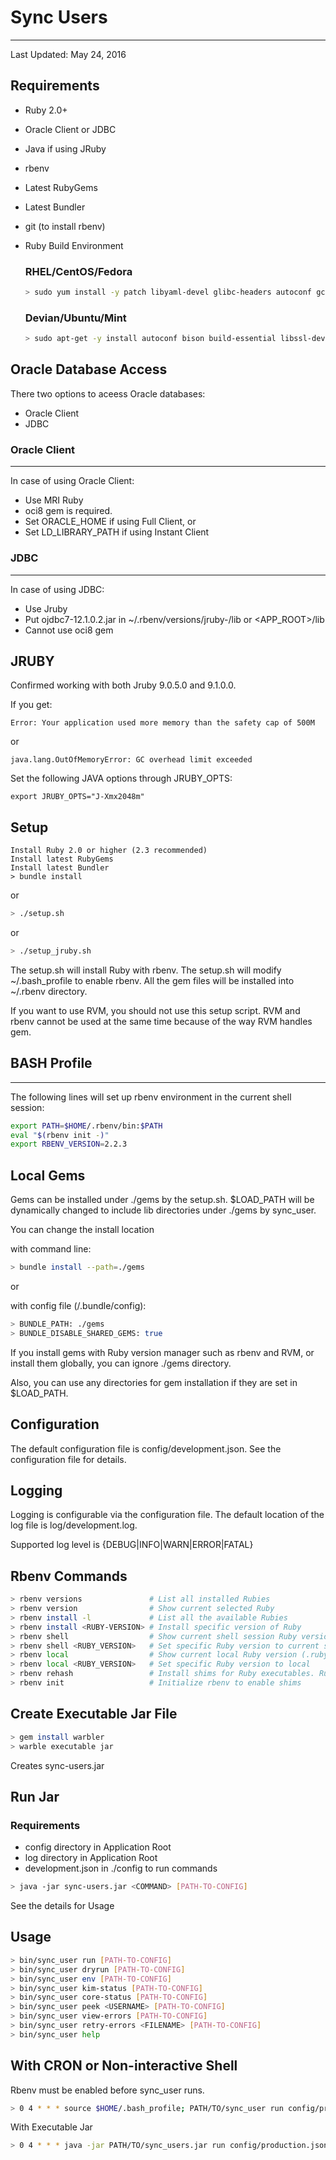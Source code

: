 
# Sync Users
---

Last Updated: May 24, 2016

## Requirements

- Ruby 2.0+
- Oracle Client or JDBC
- Java if using JRuby
- rbenv
- Latest RubyGems
- Latest Bundler
- git (to install rbenv)
- Ruby Build Environment

  ### RHEL/CentOS/Fedora

  ```bash
  > sudo yum install -y patch libyaml-devel glibc-headers autoconf gcc-c++ glibc-devel readline-devel zlib-devel libffi-devel openssl-devel automake libtool bison sqlite-devel
  ```

  ### Devian/Ubuntu/Mint

  ```bash
  > sudo apt-get -y install autoconf bison build-essential libssl-dev libyaml-dev libreadline6-dev zlib1g-dev libncurses5-dev libffi-dev libgdbm3 libgdbm-dev
  ```

## Oracle Database Access

There two options to aceess Oracle databases:

- Oracle Client
- JDBC

### Oracle Client
---

In case of using Oracle Client:

- Use MRI Ruby
- oci8 gem is required.
- Set ORACLE_HOME if using Full Client, or
- Set LD_LIBRARY_PATH if using Instant Client

### JDBC
---

In case of using JDBC:

- Use Jruby
- Put ojdbc7-12.1.0.2.jar in ~/.rbenv/versions/jruby-<VERSION>/lib or <APP_ROOT>/lib
- Cannot use oci8 gem

## JRUBY

Confirmed working with both Jruby 9.0.5.0 and 9.1.0.0.

If you get:

  ```
  Error: Your application used more memory than the safety cap of 500M
  ```

  or

  ```
  java.lang.OutOfMemoryError: GC overhead limit exceeded
  ```


Set the following JAVA options through JRUBY_OPTS:

```
export JRUBY_OPTS="J-Xmx2048m"
```

## Setup

```
Install Ruby 2.0 or higher (2.3 recommended)
Install latest RubyGems
Install latest Bundler 
> bundle install
```

or

```bash
> ./setup.sh
```

or

```bash
> ./setup_jruby.sh
```

The setup.sh will install Ruby with rbenv.
The setup.sh will modify ~/.bash_profile to enable rbenv.
All the gem files will be installed into ~/.rbenv directory.

If you want to use RVM, you should not use this setup script.
RVM and rbenv cannot be used at the same time because of the way RVM handles gem.

## BASH Profile
---

The following lines will set up rbenv environment in the current shell session:

```bash
export PATH=$HOME/.rbenv/bin:$PATH
eval "$(rbenv init -)"
export RBENV_VERSION=2.2.3
```

## Local Gems

Gems can be installed under ./gems by the setup.sh.
$LOAD_PATH will be dynamically changed to include lib directories under ./gems by sync_user.

You can change the install location

with command line:

```bash
> bundle install --path=./gems
```

or

with config file (<APP-ROOT>/.bundle/config):

```bash
> BUNDLE_PATH: ./gems
> BUNDLE_DISABLE_SHARED_GEMS: true
```

If you install gems with Ruby version manager such as rbenv and RVM, or install them globally,
you can ignore ./gems directory.

Also, you can use any directories for gem installation if they are set in $LOAD_PATH.

## Configuration

The default configuration file is config/development.json.
See the configuration file for details.

## Logging

Logging is configurable via the configuration file.
The default location of the log file is log/development.log.

Supported log level is {DEBUG|INFO|WARN|ERROR|FATAL}

## Rbenv Commands

```bash
> rbenv versions               # List all installed Rubies
> rbenv version                # Show current selected Ruby
> rbenv install -l             # List all the available Rubies
> rbenv install <RUBY-VERSION> # Install specific version of Ruby
> rbenv shell                  # Show current shell session Ruby version (RBENV_VERSION)
> rbenv shell <RUBY_VERSION>   # Set specific Ruby version to current shell session
> rbenv local                  # Show current local Ruby version (.ruby-version of current working directory)
> rbenv local <RUBY_VERSION>   # Set specific Ruby version to local
> rbenv rehash                 # Install shims for Ruby executables. Run this command after intalling Ruby.
> rbenv init                   # Initialize rbenv to enable shims
```

## Create Executable Jar File

```bash
> gem install warbler
> warble executable jar
```

Creates sync-users.jar

## Run Jar

### Requirements

- config directory in Application Root
- log directory in Application Root
- development.json in ./config to run commands

```bash
> java -jar sync-users.jar <COMMAND> [PATH-TO-CONFIG]
```

See the details for Usage

## Usage

```bash
> bin/sync_user run [PATH-TO-CONFIG]
> bin/sync_user dryrun [PATH-TO-CONFIG]
> bin/sync_user env [PATH-TO-CONFIG]
> bin/sync_user kim-status [PATH-TO-CONFIG]
> bin/sync_user core-status [PATH-TO-CONFIG]
> bin/sync_user peek <USERNAME> [PATH-TO-CONFIG]
> bin/sync_user view-errors [PATH-TO-CONFIG]
> bin/sync_user retry-errors <FILENAME> [PATH-TO-CONFIG]
> bin/sync_user help
```

## With CRON or Non-interactive Shell

Rbenv must be enabled before sync_user runs.

```bash
> 0 4 * * * source $HOME/.bash_profile; PATH/TO/sync_user run config/production.json
```

With Executable Jar

```bash
> 0 4 * * * java -jar PATH/TO/sync_users.jar run config/production.json
```

